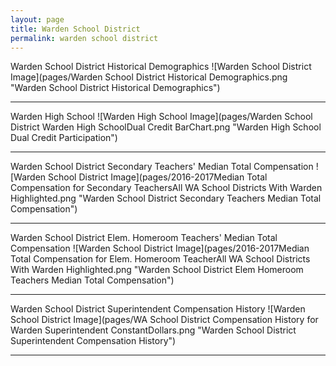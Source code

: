 ```yaml
---
layout: page
title: Warden School District
permalink: warden school district
---
```



Warden School District Historical Demographics
![Warden School District Image](pages/Warden School District Historical Demographics.png "Warden School District Historical Demographics")

___

Warden High School
![Warden High School Image](pages/Warden School District Warden High SchoolDual Credit BarChart.png "Warden High School Dual Credit Participation")

___

Warden School District Secondary Teachers' Median Total Compensation
![Warden School District Image](pages/2016-2017Median Total Compensation for Secondary TeachersAll WA School Districts With Warden Highlighted.png "Warden School District Secondary Teachers Median Total Compensation")

___

Warden School District Elem. Homeroom Teachers' Median Total Compensation
![Warden School District Image](pages/2016-2017Median Total Compensation for Elem. Homeroom TeacherAll WA School Districts With Warden Highlighted.png "Warden School District Elem Homeroom Teachers Median Total Compensation")

___

Warden School District Superintendent Compensation History
![Warden School District Image](pages/WA School District Compensation History for Warden Superintendent ConstantDollars.png "Warden School District Superintendent Compensation History")

___

